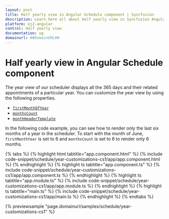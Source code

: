 ```yaml
---
layout: post
title: Half yearly view in Angular Schedule component | Syncfusion
description: Learn here all about Half yearly view in Syncfusion Angular Schedule component of Syncfusion Essential JS 2 and more.
platform: ej2-angular
control: Half yearly view 
documentation: ug
domainurl: ##DomainURL##
---
```


# Half yearly view in Angular Schedule component

The year view of our scheduler displays all the 365 days and their related appointments of a particular year. You can customize the year view by using the following properties.

* [`firstMonthOfYear`](https://ej2.syncfusion.com/angular/documentation/api/schedule#firstmonthofyear)
* [`monthsCount`](https://ej2.syncfusion.com/angular/documentation/api/schedule#monthscount)
* [`monthHeaderTemplate`](https://ej2.syncfusion.com/angular/documentation/api/schedule#monthheadertemplate)

In the following code example, you can see how to render only the last six months of a year in the scheduler. To start with the month of  June, `firstMonthYear` is set to 6 and `monthsCount` is set to 6 to render only 6 months.

{% tabs %}
{% highlight html tabtitle="app.component.html" %}
{% include code-snippet/schedule/year-customizations-cs1/app/app.component.html %}
{% endhighlight %}
{% highlight ts tabtitle="app.component.ts" %}
{% include code-snippet/schedule/year-customizations-cs1/app/app.component.ts %}
{% endhighlight %}
{% highlight ts tabtitle="app.module.ts" %}
{% include code-snippet/schedule/year-customizations-cs1/app/app.module.ts %}
{% endhighlight %}
{% highlight ts tabtitle="main.ts" %}
{% include code-snippet/schedule/year-customizations-cs1/app/main.ts %}
{% endhighlight %}
{% endtabs %}
  
{% previewsample "page.domainurl/samples/schedule/year-customizations-cs1" %}
